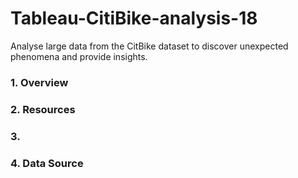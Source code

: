 # Tableau-CitiBike-analysis-18

Analyse large data from the CitBike dataset to discover unexpected phenomena and provide insights.

### 1. Overview

### 2. Resources

### 3.

### 4. Data Source
